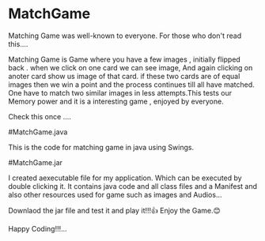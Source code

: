# MatchGame

Matching Game was well-known to everyone. For those who don't read this....
 
 
 Matching Game is Game where you have a few  images , initially flipped back . when we click on one card we can see image, And again clicking on anoter card show us image of that card. if these two cards are of equal images then we win a point and the process continues till all have matched. One have to match two similar images in less attempts.This tests our Memory power and it is a interesting game , enjoyed by everyone.
 

Check this once ....


#MatchGame.java

This is the code for matching game in java using Swings.


#MatchGame.jar

I created aexecutable file for my application. Which can be executed by double clicking it.
It contains java code and all class files and a Manifest and also other resources used for game such as images and Audios...

Downlaod the jar file and test it and play it!!!👍
 Enjoy the Game.😊
 
 
 Happy Coding!!!...

